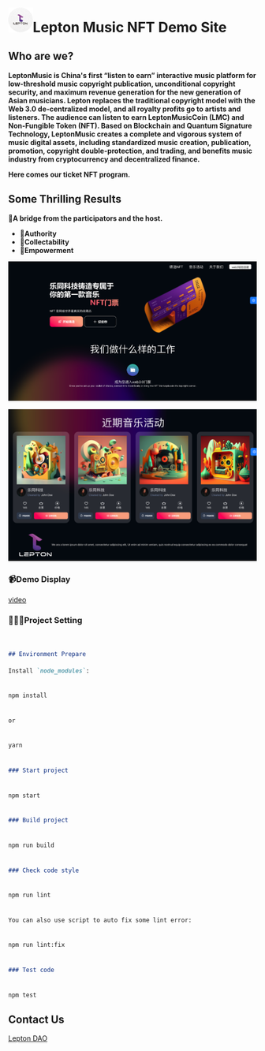 # <img src="./md_src/logo.png" alt="image-20230430233918664" style="zoom:15%;" />Lepton Music NFT Demo Site

## Who are we?

**LeptonMusic is China's first “listen to earn” interactive music platform for low-threshold music copyright publication, unconditional copyright security, and maximum revenue generation for the new generation of Asian musicians. Lepton replaces the traditional copyright model with the Web 3.0 de-centralized model, and all royalty profits go to artists and listeners. The audience can listen to earn LeptonMusicCoin (LMC) and Non-Fungible Token (NFT). Based on Blockchain and Quantum Signature Technology, LeptonMusic creates a complete and vigorous system of music digital assets, including standardized music creation, publication, promotion, copyright double-protection, and trading, and benefits music industry from cryptocurrency and decentralized finance.**

**Here comes our ticket NFT program.**

## Some Thrilling Results

🌈**A bridge from the participators and the host.**

- 📓**Authority** 
- 🎨**Collectability**
- 🚀**Empowerment**

![image-20230430170016516](./md_src/main_fig.png)

![image-20230430233733235](./md_src/mian_fig2.png)

### 📹Demo Display

[video](https://drive.google.com/file/d/1MxQAHCtE_ujIkh0tsBN1U37QEue5s0pl/view?usp=sharing)

### 👨🏻‍💻Project Setting

```markdown


## Environment Prepare

Install `node_modules`:


npm install


or


yarn


### Start project


npm start


### Build project


npm run build


### Check code style


npm run lint


You can also use script to auto fix some lint error:


npm run lint:fix


### Test code


npm test


```



## Contact Us

[Lepton DAO](LeptonDao@163.com)
